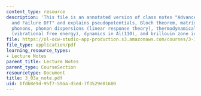 ```yaml
---
content_type: resource
description: 'This file is an annotated version of class notes "Advanced DFT: Success
  and Failure DFT" and explains pseudopotentials, Bloch theorem, matrix diagonalization,
  phonons, phonon dispersions (linear response theory), thermodynamical properties
  (vibrational free energy), dynamics in Al(110), and brillouin zone integrations.'
file: https://ol-ocw-studio-app-production.s3.amazonaws.com/courses/3-320-atomistic-computer-modeling-of-materials-sma-5107-spring-2005/bfdb8e9d95f759aad5ed7f3529e01600_3_03a_note.pdf
file_type: application/pdf
learning_resource_types:
- Lecture Notes
parent_title: Lecture Notes
parent_type: CourseSection
resourcetype: Document
title: 3_03a_note.pdf
uid: bfdb8e9d-95f7-59aa-d5ed-7f3529e01600
---
```

